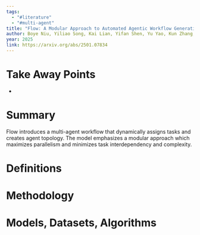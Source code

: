 ```yaml
---
tags:
  - "#literature"
  - "#multi-agent"
title: "Flow: A Modular Approach to Automated Agentic Workflow Generation"
author: Boye Niu, Yiliao Song, Kai Lian, Yifan Shen, Yu Yao, Kun Zhang, Tongliang Liu
year: 2025
link: https://arxiv.org/abs/2501.07834
---
```

# Take Away Points
- 

# Summary
Flow introduces a multi-agent workflow that dynamically assigns tasks and creates agent topology. The model emphasizes a modular approach which maximizes parallelism and minimizes task interdependency and complexity. 

# Definitions


# Methodology


# Models, Datasets, Algorithms


